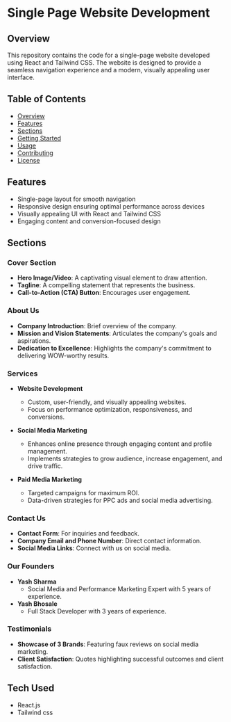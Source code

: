 # Single Page Website Development

## Overview
This repository contains the code for a single-page website developed using React and Tailwind CSS. The website is designed to provide a seamless navigation experience and a modern, visually appealing user interface.

## Table of Contents
- [Overview](#overview)
- [Features](#features)
- [Sections](#sections)
- [Getting Started](#getting-started)
- [Usage](#usage)
- [Contributing](#contributing)
- [License](#license)

## Features
- Single-page layout for smooth navigation
- Responsive design ensuring optimal performance across devices
- Visually appealing UI with React and Tailwind CSS
- Engaging content and conversion-focused design

## Sections

### Cover Section
- **Hero Image/Video**: A captivating visual element to draw attention.
- **Tagline**: A compelling statement that represents the business.
- **Call-to-Action (CTA) Button**: Encourages user engagement.

### About Us
- **Company Introduction**: Brief overview of the company.
- **Mission and Vision Statements**: Articulates the company's goals and aspirations.
- **Dedication to Excellence**: Highlights the company's commitment to delivering WOW-worthy results.

### Services
- **Website Development**
  - Custom, user-friendly, and visually appealing websites.
  - Focus on performance optimization, responsiveness, and conversions.

- **Social Media Marketing**
  - Enhances online presence through engaging content and profile management.
  - Implements strategies to grow audience, increase engagement, and drive traffic.

- **Paid Media Marketing**
  - Targeted campaigns for maximum ROI.
  - Data-driven strategies for PPC ads and social media advertising.

### Contact Us
- **Contact Form**: For inquiries and feedback.
- **Company Email and Phone Number**: Direct contact information.
- **Social Media Links**: Connect with us on social media.

### Our Founders
- **Yash Sharma**
  - Social Media and Performance Marketing Expert with 5 years of experience.
- **Yash Bhosale**
  - Full Stack Developer with 3 years of experience.

### Testimonials
- **Showcase of 3 Brands**: Featuring faux reviews on social media marketing.
- **Client Satisfaction**: Quotes highlighting successful outcomes and client satisfaction.

## Tech Used
- React.js
- Tailwind css
